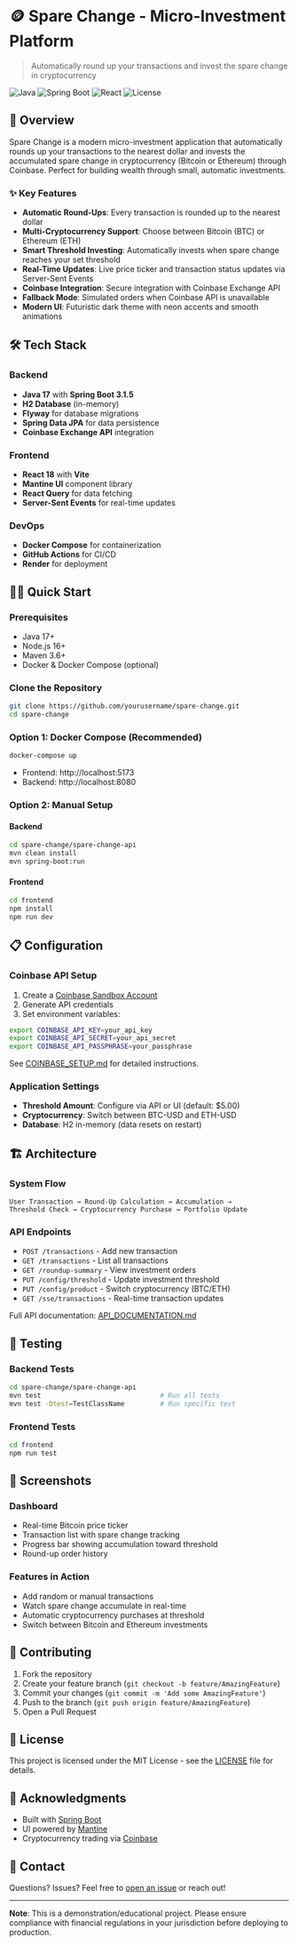 # 🪙 Spare Change - Micro-Investment Platform

> Automatically round up your transactions and invest the spare change in cryptocurrency

![Java](https://img.shields.io/badge/Java-17-orange.svg)
![Spring Boot](https://img.shields.io/badge/Spring%20Boot-3.1.5-brightgreen.svg)
![React](https://img.shields.io/badge/React-18-blue.svg)
![License](https://img.shields.io/badge/license-MIT-green.svg)

## 🚀 Overview

Spare Change is a modern micro-investment application that automatically rounds up your transactions to the nearest dollar and invests the accumulated spare change in cryptocurrency (Bitcoin or Ethereum) through Coinbase. Perfect for building wealth through small, automatic investments.

### ✨ Key Features

- **Automatic Round-Ups**: Every transaction is rounded up to the nearest dollar
- **Multi-Cryptocurrency Support**: Choose between Bitcoin (BTC) or Ethereum (ETH)
- **Smart Threshold Investing**: Automatically invests when spare change reaches your set threshold
- **Real-Time Updates**: Live price ticker and transaction status updates via Server-Sent Events
- **Coinbase Integration**: Secure integration with Coinbase Exchange API
- **Fallback Mode**: Simulated orders when Coinbase API is unavailable
- **Modern UI**: Futuristic dark theme with neon accents and smooth animations

## 🛠️ Tech Stack

### Backend
- **Java 17** with **Spring Boot 3.1.5**
- **H2 Database** (in-memory)
- **Flyway** for database migrations
- **Spring Data JPA** for data persistence
- **Coinbase Exchange API** integration

### Frontend
- **React 18** with **Vite**
- **Mantine UI** component library
- **React Query** for data fetching
- **Server-Sent Events** for real-time updates

### DevOps
- **Docker Compose** for containerization
- **GitHub Actions** for CI/CD
- **Render** for deployment

## 🏃‍♂️ Quick Start

### Prerequisites
- Java 17+
- Node.js 16+
- Maven 3.6+
- Docker & Docker Compose (optional)

### Clone the Repository
```bash
git clone https://github.com/yourusername/spare-change.git
cd spare-change
```

### Option 1: Docker Compose (Recommended)
```bash
docker-compose up
```
- Frontend: http://localhost:5173
- Backend: http://localhost:8080

### Option 2: Manual Setup

#### Backend
```bash
cd spare-change/spare-change-api
mvn clean install
mvn spring-boot:run
```

#### Frontend
```bash
cd frontend
npm install
npm run dev
```

## 📋 Configuration

### Coinbase API Setup
1. Create a [Coinbase Sandbox Account](https://public.sandbox.exchange.coinbase.com)
2. Generate API credentials
3. Set environment variables:
```bash
export COINBASE_API_KEY=your_api_key
export COINBASE_API_SECRET=your_api_secret
export COINBASE_API_PASSPHRASE=your_passphrase
```

See [COINBASE_SETUP.md](spare-change/spare-change-api/COINBASE_SETUP.md) for detailed instructions.

### Application Settings
- **Threshold Amount**: Configure via API or UI (default: $5.00)
- **Cryptocurrency**: Switch between BTC-USD and ETH-USD
- **Database**: H2 in-memory (data resets on restart)

## 🏗️ Architecture

### System Flow
```
User Transaction → Round-Up Calculation → Accumulation → 
Threshold Check → Cryptocurrency Purchase → Portfolio Update
```

### API Endpoints
- `POST /transactions` - Add new transaction
- `GET /transactions` - List all transactions
- `GET /roundup-summary` - View investment orders
- `PUT /config/threshold` - Update investment threshold
- `PUT /config/product` - Switch cryptocurrency (BTC/ETH)
- `GET /sse/transactions` - Real-time transaction updates

Full API documentation: [API_DOCUMENTATION.md](spare-change/spare-change-api/API_DOCUMENTATION.md)

## 🧪 Testing

### Backend Tests
```bash
cd spare-change/spare-change-api
mvn test                              # Run all tests
mvn test -Dtest=TestClassName         # Run specific test
```

### Frontend Tests
```bash
cd frontend
npm run test
```

## 📸 Screenshots

### Dashboard
- Real-time Bitcoin price ticker
- Transaction list with spare change tracking
- Progress bar showing accumulation toward threshold
- Round-up order history

### Features in Action
- Add random or manual transactions
- Watch spare change accumulate in real-time
- Automatic cryptocurrency purchases at threshold
- Switch between Bitcoin and Ethereum investments

## 🤝 Contributing

1. Fork the repository
2. Create your feature branch (`git checkout -b feature/AmazingFeature`)
3. Commit your changes (`git commit -m 'Add some AmazingFeature'`)
4. Push to the branch (`git push origin feature/AmazingFeature`)
5. Open a Pull Request

## 📝 License

This project is licensed under the MIT License - see the [LICENSE](LICENSE) file for details.

## 🙏 Acknowledgments

- Built with [Spring Boot](https://spring.io/projects/spring-boot)
- UI powered by [Mantine](https://mantine.dev/)
- Cryptocurrency trading via [Coinbase](https://www.coinbase.com/)

## 📧 Contact

Questions? Issues? Feel free to [open an issue](https://github.com/yourusername/spare-change/issues) or reach out!

---

**Note**: This is a demonstration/educational project. Please ensure compliance with financial regulations in your jurisdiction before deploying to production.